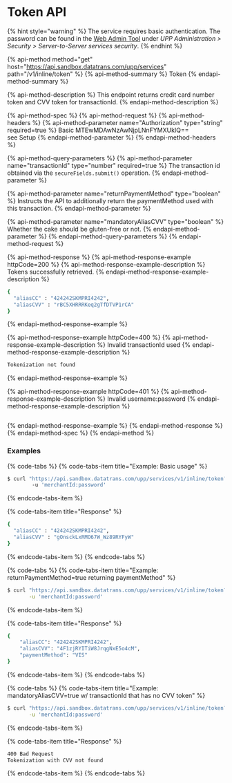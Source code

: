 # Token API

{% hint style="warning" %}
The service requires basic authentication. The password can be found in the [Web Admin Tool](https://admin.sandbox.datatrans.com/) under _UPP Administration &gt; Security &gt; Server-to-Server services security_.
{% endhint %}

{% api-method method="get" host="https://api.sandbox.datatrans.com/upp/services" path="/v1/inline/token" %}
{% api-method-summary %}
Token
{% endapi-method-summary %}

{% api-method-description %}
This endpoint returns credit card number token and CVV token for transactionId.
{% endapi-method-description %}

{% api-method-spec %}
{% api-method-request %}
{% api-method-headers %}
{% api-method-parameter name="Authorization" type="string" required=true %}
Basic MTEwMDAwNzAwNjpLNnFYMXUkIQ==  
see Setup
{% endapi-method-parameter %}
{% endapi-method-headers %}

{% api-method-query-parameters %}
{% api-method-parameter name="transactionId" type="number" required=true %}
The transaction id obtained via the `secureFields.submit()` operation.
{% endapi-method-parameter %}

{% api-method-parameter name="returnPaymentMethod" type="boolean" %}
Instructs the API to additionally return the paymentMethod used with this transaction.
{% endapi-method-parameter %}

{% api-method-parameter name="mandatoryAliasCVV" type="boolean" %}
Whether the cake should be gluten-free or not.
{% endapi-method-parameter %}
{% endapi-method-query-parameters %}
{% endapi-method-request %}

{% api-method-response %}
{% api-method-response-example httpCode=200 %}
{% api-method-response-example-description %}
Tokens successfully retrieved.
{% endapi-method-response-example-description %}

```bash
{
  "aliasCC" : "424242SKMPRI4242",
  "aliasCVV" : "rBC5XHRRRKeq2gTfDTVP1rCA"
}
```
{% endapi-method-response-example %}

{% api-method-response-example httpCode=400 %}
{% api-method-response-example-description %}
Invalid transactionId used
{% endapi-method-response-example-description %}

```javascript
Tokenization not found
```
{% endapi-method-response-example %}

{% api-method-response-example httpCode=401 %}
{% api-method-response-example-description %}
Invalid username:password
{% endapi-method-response-example-description %}

```javascript

```
{% endapi-method-response-example %}
{% endapi-method-response %}
{% endapi-method-spec %}
{% endapi-method %}

### Examples

{% code-tabs %}
{% code-tabs-item title="Example: Basic usage" %}
```bash
$ curl "https://api.sandbox.datatrans.com/upp/services/v1/inline/token?transactionId=170419151426624571" \ 
        -u 'merchantId:password'
```
{% endcode-tabs-item %}

{% code-tabs-item title="Response" %}
```bash
{
  "aliasCC" : "424242SKMPRI4242",
  "aliasCVV" : "gOnsckLxRMO67W_Wz89RYFyW"
}
```
{% endcode-tabs-item %}
{% endcode-tabs %}

{% code-tabs %}
{% code-tabs-item title="Example: returnPaymentMethod=true returning paymentMethod" %}
```bash
$ curl "https://api.sandbox.datatrans.com/upp/services/v1/inline/token?transactionId=170419151426624571&returnPaymentMethod=true" \
       -u 'merchantId:password'
```
{% endcode-tabs-item %}

{% code-tabs-item title="Response" %}
```bash
{
    "aliasCC": "424242SKMPRI4242",
    "aliasCVV": "4F1zjRYITiW8JrqgNxE5o4cM",
    "paymentMethod": "VIS"
}
```
{% endcode-tabs-item %}
{% endcode-tabs %}

{% code-tabs %}
{% code-tabs-item title="Example: mandatoryAliasCVV=true w/ transactionId that has no CVV token" %}
```bash
$ curl "https://api.sandbox.datatrans.com/upp/services/v1/inline/token?transactionId=170822090245534063&mandatoryAliasCVV=true" \
       -u 'merchantId:password'
```
{% endcode-tabs-item %}

{% code-tabs-item title="Response" %}
```bash
400 Bad Request
Tokenization with CVV not found
```
{% endcode-tabs-item %}
{% endcode-tabs %}



